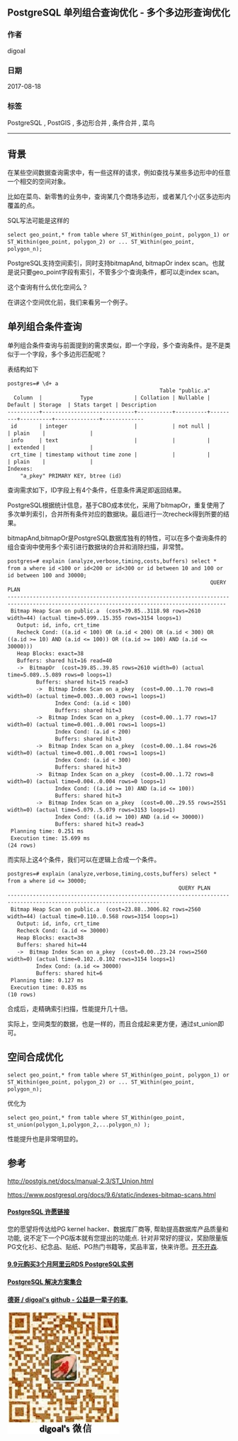 ## PostgreSQL 单列组合查询优化 - 多个多边形查询优化  
                     
### 作者    
digoal    
    
### 日期     
2017-08-18    
      
### 标签    
PostgreSQL , PostGIS , 多边形合并 , 条件合并 , 菜鸟       
                
----                
                 
## 背景    
在某些空间数据查询需求中，有一些这样的请求，例如查找与某些多边形中的任意一个相交的空间对象。  
  
比如在菜鸟、新零售的业务中，查询某几个商场多边形，或者某几个小区多边形内覆盖的点。  
  
SQL写法可能是这样的  
  
```  
select geo_point,* from table where ST_Within(geo_point, polygon_1) or ST_Within(geo_point, polygon_2) or ... ST_Within(geo_point, polygon_n);  
```  
  
PostgreSQL支持空间索引，同时支持bitmapAnd, bitmapOr index scan。也就是说只要geo_point字段有索引，不管多少个查询条件，都可以走index scan。  
  
这个查询有什么优化空间么？  
  
在讲这个空间优化前，我们来看另一个例子。  
  
## 单列组合条件查询  
单列组合条件查询与前面提到的需求类似，即一个字段，多个查询条件。是不是类似于一个字段，多个多边形匹配呢？  
  
表结构如下  
  
```  
postgres=# \d+ a  
                                                Table "public.a"  
  Column  |            Type             | Collation | Nullable | Default | Storage  | Stats target | Description   
----------+-----------------------------+-----------+----------+---------+----------+--------------+-------------  
 id       | integer                     |           | not null |         | plain    |              |   
 info     | text                        |           |          |         | extended |              |   
 crt_time | timestamp without time zone |           |          |         | plain    |              |   
Indexes:  
    "a_pkey" PRIMARY KEY, btree (id)  
```  
  
查询需求如下，ID字段上有4个条件，任意条件满足即返回结果。  
  
PostgreSQL根据统计信息，基于CBO成本优化，采用了bitmapOr，重复使用了多次单列索引，合并所有条件对应的数据块。最后进行一次recheck得到所要的结果。  
  
bitmapAnd,bitmapOr是PostgreSQL数据库独有的特性，可以在多个查询条件的组合查询中使用多个索引进行数据块的合并和消除扫描，非常赞。  
  
```  
postgres=# explain (analyze,verbose,timing,costs,buffers) select * from a where id <100 or id<200 or id<300 or id between 10 and 100 or id between 100 and 30000;  
                                                                QUERY PLAN                                                                   
-------------------------------------------------------------------------------------------------------------------------------------------  
 Bitmap Heap Scan on public.a  (cost=39.85..3118.98 rows=2610 width=44) (actual time=5.099..15.355 rows=3154 loops=1)  
   Output: id, info, crt_time  
   Recheck Cond: ((a.id < 100) OR (a.id < 200) OR (a.id < 300) OR ((a.id >= 10) AND (a.id <= 100)) OR ((a.id >= 100) AND (a.id <= 30000)))  
   Heap Blocks: exact=38  
   Buffers: shared hit=16 read=40  
   ->  BitmapOr  (cost=39.85..39.85 rows=2610 width=0) (actual time=5.089..5.089 rows=0 loops=1)  
         Buffers: shared hit=15 read=3  
         ->  Bitmap Index Scan on a_pkey  (cost=0.00..1.70 rows=8 width=0) (actual time=0.003..0.003 rows=1 loops=1)  
               Index Cond: (a.id < 100)  
               Buffers: shared hit=3  
         ->  Bitmap Index Scan on a_pkey  (cost=0.00..1.77 rows=17 width=0) (actual time=0.001..0.001 rows=1 loops=1)  
               Index Cond: (a.id < 200)  
               Buffers: shared hit=3  
         ->  Bitmap Index Scan on a_pkey  (cost=0.00..1.84 rows=26 width=0) (actual time=0.001..0.001 rows=1 loops=1)  
               Index Cond: (a.id < 300)  
               Buffers: shared hit=3  
         ->  Bitmap Index Scan on a_pkey  (cost=0.00..1.72 rows=8 width=0) (actual time=0.004..0.004 rows=0 loops=1)  
               Index Cond: ((a.id >= 10) AND (a.id <= 100))  
               Buffers: shared hit=3  
         ->  Bitmap Index Scan on a_pkey  (cost=0.00..29.55 rows=2551 width=0) (actual time=5.079..5.079 rows=3153 loops=1)  
               Index Cond: ((a.id >= 100) AND (a.id <= 30000))  
               Buffers: shared hit=3 read=3  
 Planning time: 0.251 ms  
 Execution time: 15.699 ms  
(24 rows)  
```  
  
而实际上这4个条件，我们可以在逻辑上合成一个条件。  
  
```  
postgres=# explain (analyze,verbose,timing,costs,buffers) select * from a where id <= 30000;  
                                                      QUERY PLAN                                                        
----------------------------------------------------------------------------------------------------------------------  
 Bitmap Heap Scan on public.a  (cost=23.88..3006.82 rows=2560 width=44) (actual time=0.110..0.568 rows=3154 loops=1)  
   Output: id, info, crt_time  
   Recheck Cond: (a.id <= 30000)  
   Heap Blocks: exact=38  
   Buffers: shared hit=44  
   ->  Bitmap Index Scan on a_pkey  (cost=0.00..23.24 rows=2560 width=0) (actual time=0.102..0.102 rows=3154 loops=1)  
         Index Cond: (a.id <= 30000)  
         Buffers: shared hit=6  
 Planning time: 0.127 ms  
 Execution time: 0.835 ms  
(10 rows)  
```  
  
合成后，走精确索引扫描，性能提升几十倍。  
  
实际上，空间类型的数据，也是一样的，而且合成起来更方便，通过st_union即可。  
  
## 空间合成优化  
```  
select geo_point,* from table where ST_Within(geo_point, polygon_1) or ST_Within(geo_point, polygon_2) or ... ST_Within(geo_point, polygon_n);  
```  
  
优化为  
  
```  
select geo_point,* from table where ST_Within(geo_point, st_union(polygon_1,polygon_2,...polygon_n) );  
```  
  
性能提升也是非常明显的。    
  
## 参考  
http://postgis.net/docs/manual-2.3/ST_Union.html  
  
https://www.postgresql.org/docs/9.6/static/indexes-bitmap-scans.html  
  
  
  
  
  
  
  
  
  
  
  
  
  
  
  
  
  
  
  
  
  
  
  
  
  
  
  
  
  
  
  
  
  
  
  
  
  
  
  
  
  
  
  
  
  
  
  
  
  
  
  
  
  
  
  
  
  
  
  
  
  
  
  
  
  
  
  
  
  
  
  
  
  
#### [PostgreSQL 许愿链接](https://github.com/digoal/blog/issues/76 "269ac3d1c492e938c0191101c7238216")
您的愿望将传达给PG kernel hacker、数据库厂商等, 帮助提高数据库产品质量和功能, 说不定下一个PG版本就有您提出的功能点. 针对非常好的提议，奖励限量版PG文化衫、纪念品、贴纸、PG热门书籍等，奖品丰富，快来许愿。[开不开森](https://github.com/digoal/blog/issues/76 "269ac3d1c492e938c0191101c7238216").  
  
  
#### [9.9元购买3个月阿里云RDS PostgreSQL实例](https://www.aliyun.com/database/postgresqlactivity "57258f76c37864c6e6d23383d05714ea")
  
  
#### [PostgreSQL 解决方案集合](https://yq.aliyun.com/topic/118 "40cff096e9ed7122c512b35d8561d9c8")
  
  
#### [德哥 / digoal's github - 公益是一辈子的事.](https://github.com/digoal/blog/blob/master/README.md "22709685feb7cab07d30f30387f0a9ae")
  
  
![digoal's wechat](../pic/digoal_weixin.jpg "f7ad92eeba24523fd47a6e1a0e691b59")
  
